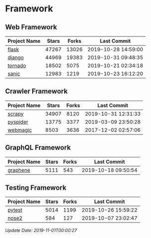 # Framework

## Web Framework

| Project Name | Stars | Forks | Last Commit |
| ------------ | ----- | ----- | ----------- |
| [flask](https://github.com/pallets/flask) | 47267 | 13026 | 2019-10-28 14:59:00 |
| [django](https://github.com/django/django) | 44969 | 19383 | 2019-10-31 09:48:35 |
| [tornado](https://github.com/tornadoweb/tornado) | 18502 | 5075 | 2019-10-21 02:34:18 |
| [sanic](https://github.com/huge-success/sanic) | 12983 | 1219 | 2019-10-23 16:12:20 |

## Crawler Framework

| Project Name | Stars | Forks | Last Commit |
| ------------ | ----- | ----- | ----------- |
| [scrapy](https://github.com/scrapy/scrapy) | 34907 | 8120 | 2019-10-31 12:31:33 |
| [pyspider](https://github.com/binux/pyspider) | 13775 | 3377 | 2019-03-09 23:50:28 |
| [webmagic](https://github.com/code4craft/webmagic) | 8503 | 3636 | 2017-12-02 02:57:06 |

## GraphQL Framework

| Project Name | Stars | Forks | Last Commit |
| ------------ | ----- | ----- | ----------- |
| [graphene](https://github.com/graphql-python/graphene) | 5111 | 543 | 2019-10-18 09:50:54 |

## Testing Framework

| Project Name | Stars | Forks | Last Commit |
| ------------ | ----- | ----- | ----------- |
| [pytest](https://github.com/pytest-dev/pytest) | 5014 | 1199 | 2019-10-26 15:59:22 |
| [nose2](https://github.com/nose-devs/nose2) | 584 | 127 | 2019-10-07 23:02:47 |

*Update Date: 2019-11-01T00:00:27*